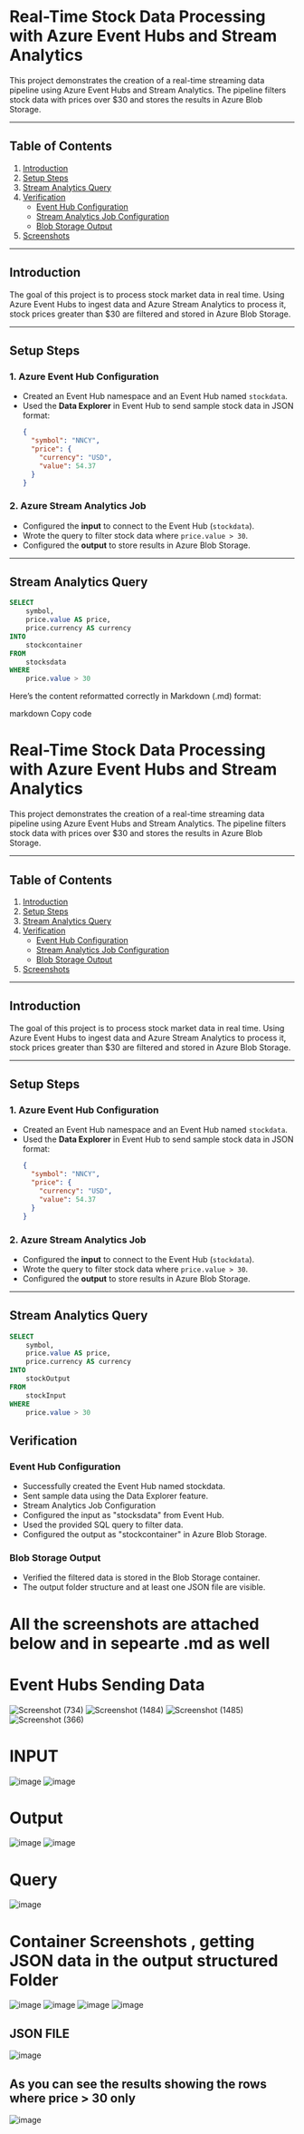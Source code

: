 # Real-Time Stock Data Processing with Azure Event Hubs and Stream Analytics

This project demonstrates the creation of a real-time streaming data pipeline using Azure Event Hubs and Stream Analytics. The pipeline filters stock data with prices over $30 and stores the results in Azure Blob Storage.

---

## Table of Contents
1. [Introduction](#introduction)
2. [Setup Steps](#setup-steps)
3. [Stream Analytics Query](#stream-analytics-query)
4. [Verification](#verification)
   - [Event Hub Configuration](#event-hub-configuration)
   - [Stream Analytics Job Configuration](#stream-analytics-job-configuration)
   - [Blob Storage Output](#blob-storage-output)
5. [Screenshots](#screenshots)

---

## Introduction
The goal of this project is to process stock market data in real time. Using Azure Event Hubs to ingest data and Azure Stream Analytics to process it, stock prices greater than $30 are filtered and stored in Azure Blob Storage.

---

## Setup Steps

### 1. **Azure Event Hub Configuration**
   - Created an Event Hub namespace and an Event Hub named `stockdata`.
   - Used the **Data Explorer** in Event Hub to send sample stock data in JSON format:
     ```json
     {
       "symbol": "NNCY",
       "price": {
         "currency": "USD",
         "value": 54.37
       }
     }
     ```

### 2. **Azure Stream Analytics Job**
   - Configured the **input** to connect to the Event Hub (`stockdata`).
   - Wrote the query to filter stock data where `price.value > 30`.
   - Configured the **output** to store results in Azure Blob Storage.

---

## Stream Analytics Query
```sql
SELECT
    symbol,
    price.value AS price,
    price.currency AS currency
INTO
    stockcontainer
FROM
    stocksdata
WHERE
    price.value > 30
```


Here’s the content reformatted correctly in Markdown (.md) format:

markdown
Copy code
# Real-Time Stock Data Processing with Azure Event Hubs and Stream Analytics

This project demonstrates the creation of a real-time streaming data pipeline using Azure Event Hubs and Stream Analytics. The pipeline filters stock data with prices over $30 and stores the results in Azure Blob Storage.

---

## Table of Contents
1. [Introduction](#introduction)
2. [Setup Steps](#setup-steps)
3. [Stream Analytics Query](#stream-analytics-query)
4. [Verification](#verification)
   - [Event Hub Configuration](#event-hub-configuration)
   - [Stream Analytics Job Configuration](#stream-analytics-job-configuration)
   - [Blob Storage Output](#blob-storage-output)
5. [Screenshots](#screenshots)

---

## Introduction
The goal of this project is to process stock market data in real time. Using Azure Event Hubs to ingest data and Azure Stream Analytics to process it, stock prices greater than $30 are filtered and stored in Azure Blob Storage.

---

## Setup Steps

### 1. **Azure Event Hub Configuration**
   - Created an Event Hub namespace and an Event Hub named `stockdata`.
   - Used the **Data Explorer** in Event Hub to send sample stock data in JSON format:
     ```json
     {
       "symbol": "NNCY",
       "price": {
         "currency": "USD",
         "value": 54.37
       }
     }
     ```

### 2. **Azure Stream Analytics Job**
   - Configured the **input** to connect to the Event Hub (`stockdata`).
   - Wrote the query to filter stock data where `price.value > 30`.
   - Configured the **output** to store results in Azure Blob Storage.

---

## Stream Analytics Query
```sql
SELECT
    symbol,
    price.value AS price,
    price.currency AS currency
INTO
    stockOutput
FROM
    stockInput
WHERE
    price.value > 30
```

## Verification
### Event Hub Configuration
- Successfully created the Event Hub named stockdata.
- Sent sample data using the Data Explorer feature.
- Stream Analytics Job Configuration
- Configured the input as "stocksdata" from Event Hub.
- Used the provided SQL query to filter data.
- Configured the output as "stockcontainer" in Azure Blob Storage.

### Blob Storage Output
- Verified the filtered data is stored in the Blob Storage container.
- The output folder structure and at least one JSON file are visible.

# All the screenshots are attached below and in sepearte .md as well
# Event Hubs Sending Data
![Screenshot (734)](https://github.com/user-attachments/assets/292ab6a2-f4de-4723-b2a1-e5c302a218a8)
![Screenshot (1484)](https://github.com/user-attachments/assets/afaf18ea-9ccd-41d1-9af5-8d5e11b263f9)
![Screenshot (1485)](https://github.com/user-attachments/assets/8f234865-35c8-4029-bed0-f10b2d21daf4)
![Screenshot (366)](https://github.com/user-attachments/assets/273911dc-3a21-4574-9f4f-fad2f31fc747)
# INPUT
![image](https://github.com/user-attachments/assets/883146c9-c74a-493c-bfb7-4755bdbb1c5f)
![image](https://github.com/user-attachments/assets/d357efd3-e534-482d-a7d7-3cfccf12c333)
# Output
![image](https://github.com/user-attachments/assets/242fa012-c9c1-4303-a25d-0af7c695d757)
![image](https://github.com/user-attachments/assets/697c5d76-fd3b-44f4-99a2-cd31bbdf7e03)

# Query
![image](https://github.com/user-attachments/assets/bbf09905-3bc3-45df-a539-468b4f04a66e)

# Container Screenshots , getting JSON data in the output structured Folder
![image](https://github.com/user-attachments/assets/0dbfae13-0813-40c2-8af6-fcf00c488b9b)
![image](https://github.com/user-attachments/assets/3b930f1c-7a38-4dcf-8910-93308da800be)
![image](https://github.com/user-attachments/assets/b5750a4e-905f-43fe-8203-e9f50b300f0c)
![image](https://github.com/user-attachments/assets/fb014d37-022a-4505-844c-7252e6d306af)
## JSON FILE
![image](https://github.com/user-attachments/assets/c12014ef-de16-4f67-a9af-7dc1292c7490)

## As you can see the results showing the rows where price > 30 only
![image](https://github.com/user-attachments/assets/bfc04e2f-0a22-496e-8063-022883b83cbb)
